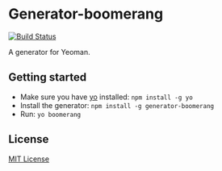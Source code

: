 # Generator-boomerang
[![Build Status](https://secure.travis-ci.org/joshuawoodward/generator-boomerang.png?branch=master)](https://travis-ci.org/joshuawoodward/generator-boomerang)

A generator for Yeoman.

## Getting started
- Make sure you have [yo](https://github.com/yeoman/yo) installed:
    `npm install -g yo`
- Install the generator: `npm install -g generator-boomerang`
- Run: `yo boomerang`

## License
[MIT License](http://en.wikipedia.org/wiki/MIT_License)
